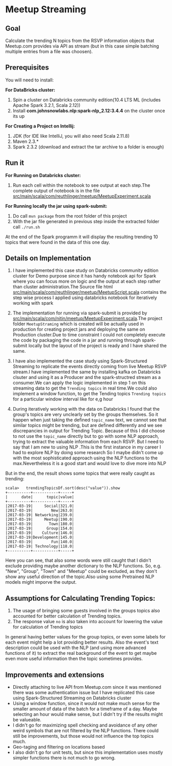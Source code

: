 # Meetup Streaming

## Goal

Calculate the trending N topics from the RSVP information objects that Meetup.com provides via API as stream (but in this case simple batching multiple entries from a file was choosen).

## Prerequisites

You will need to install:

**For DataBricks cluster:**
1. Spin a cluster on Databricks community edition(10.4 LTS ML (includes Apache Spark 3.2.1, Scala 2.12))
2. Install **com.johnsnowlabs.nlp:spark-nlp_2.12:3.4.4** on the cluster once its up

**For Creating a Project on Intellij:**
1. JDK (for IDE like IntelliJ, you will also need Scala 2.11.8)
2. Maven 2.3.*
3. Spark 2.3.2 (download and extract the tar archive to a folder is enough)


## Run it

**For Running on Databricks cluster:**

1. Run each cell within the notebook to see output at each step.The complete output of notebook is in the file [src/main/scala/com/reuthlinger/meetup/MeetupExperiment.scala](src/main/scala/com/reuthlinger/meetup/MeetupExperiment.scala)

**For Running locally the jar using spark-submit:**

1. Do call ``` mvn package ``` from the root folder of this project
2. With the jar file  generated in previous step inside the extracted folder call ``` ./run.sh  ``` 

At the end of the Spark programm it will display the resulting trending 10 topics that were found in the data of this one day.

## Details on Implementation

1. I have implemented this case study on Databricks community edition cluster for Demo purpose since it has handy notebook api for Spark where you can focus more on logic and the output at each step rather than cluster administration.The Source file html [src/main/scala/com/reuthlinger/meetup/MeetupScript.scala](src/main/scala/com/reuthlinger/meetup/MeetupScript.scala) contains the step wise process I applied using databricks notebook for iteratively working with spark

2. The implementation for running via spark-submit is provided by [src/main/scala/com/nitin/meetup/MeetupExperiment.scala](src/main/scala/com/nitin/meetup/MeetupExperiment.scala).The project folder ``` MeetupStraming ``` which is created will be actually used in production for creating project jars and deploying the same on Production cluster.Due to time constraint I could not completely execute the code by packaging the code in a jar and running through spark-submit locally but the layout of the project is ready and I have shared the same. 

3. I have also implemented the case study using Spark-Structured Streaming to replicate the events directly coming from live Meetup RSVP stream.I have implemented the same by installing kafka on Databricks clsuter and using it as a Producer and the spark-structred stream  as a consumer.We can apply the logic implemented in step 1 on this streaming data to get the ``` Trending topics ``` in real time.We could also implement a window function, to get the Tending topics ``` Trending topics ``` for a particular window interval like for e,g hour

4. During iteratively working with the data on Databricks I found that the group's topics are very unclearly set by the groups themselves. So it happen when just taking the defined ``` topic_name ``` text, we cannot see that similar topics might be trending, but are defined differently and we see discrepancies in output for Trending Topic. Because of this I did choose to not use the ``` topic_name ``` directly but to go with some NLP approach, trying to extract the valuable information from each RSVP. But I need to say that I am new to using NLP .This is the first instance in my career I had to explore NLP by doing some research So I maybe didn't come up with the most sophisticated approach using the NLP functions to the max.Nevertheless it is a good start and would love to dive more into NLP

But in the end, the result shows some topics that were really caught as trending:


```
scala>   trendingTopicsDf.sort(desc("value")).show
+----------+-----------+-----+
|      date|      topic|value|
+----------+-----------+-----+
|2017-03-19|     Social|321.0|
|2017-03-19|        New|263.0|
|2017-03-19| Networking|239.0|
|2017-03-19|     Meetup|190.0|
|2017-03-19|       Town|180.0|
|2017-03-19|      Group|154.0|
|2017-03-19|    Culture|146.0|
|2017-03-19|Development|145.0|
|2017-03-19|        Fun|140.0|
|2017-03-19| Technology|118.0|
+----------+-----------+-----+
```

Here you can see, that also some words were still caught that I didn't exclude providing maybe another dictionary to the NLP functions.
So, e.g. "New", "Group", "Town" and "Meetup" could be excluded, as they don't show any useful direction of the topic.Also using some Pretrained NLP models might imporve the output.

## Assumptions for Calculating Trending Topics:
1. The usage of bringing some guests involved in the groups topics also accounted for better calculation of Trending topics.
2. The response value ``` no ``` is also taken into account for lowering the value for calculation of Trending topics

In general having better values for the group topics, or even some labels for each event might help a lot providing better results.
Also the event's text description could be used with the NLP (and using more advanced functions of it) to extract the real background of the event to get maybe even more useful information then the topic sometimes provides.


## Improvements and extensions

- Directly attaching to live API from Meetup.com since it was mentioned there was some authentication issue but I have replicated this case using Spark-Structured Streaming on Databricks cluster
- Using a window function, since it would not make much sense for the smaller amount of data of the batch for a timeframe of a day. Maybe selecting an hour would make sense, but I didn't try if the results might be valueable.
- I didn't go for maximizing spell checking and avoidance of any other weird symbols that are not filtered by the NLP functions. There could still be improvements, but those would not influence the top topics much.
- Geo-taging and filtering on locations based
- I also didn't go for unit tests, but since this implementation uses mostly simpler functions there is not much to go wrong.


